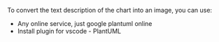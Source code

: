 To convert the text description of the chart into an image, you can use:
* Any online service, just google plantuml online
* Install plugin for vscode - PlantUML